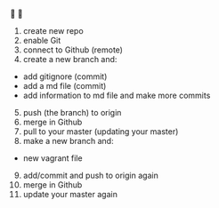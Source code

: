 :bread: :taco:

1) create  new repo
2) enable Git
3) connect to Github (remote)
4) create a new branch and:
  - add gitignore (commit)
  - add a md file (commit)
  - add information to md file and make more commits
5) push (the branch) to origin
6) merge in Github
7) pull to your master (updating your master)
8) make a new branch and:
  - new vagrant file
9) add/commit and push to origin again
10) merge in Github
11) update your master again
